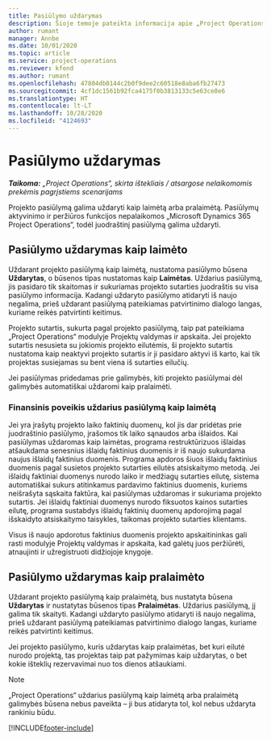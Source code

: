 ```yaml
---
title: Pasiūlymo uždarymas
description: Šioje temoje pateikta informacija apie „Project Operations“ pasiūlymų uždarymą.
author: rumant
manager: Annbe
ms.date: 10/01/2020
ms.topic: article
ms.service: project-operations
ms.reviewer: kfend
ms.author: rumant
ms.openlocfilehash: 47804db0144c2b0f9dee2c60518e8aba6fb27473
ms.sourcegitcommit: 4cf1dc1561b92fca4175f0b3813133c5e63ce8e6
ms.translationtype: HT
ms.contentlocale: lt-LT
ms.lasthandoff: 10/28/2020
ms.locfileid: "4124693"
---
```

# <a name="close-a-quote"></a>Pasiūlymo uždarymas

_**Taikoma:** „Project Operations“, skirta ištekliais / atsargose nelaikomomis prekėmis pagrįstiems scenarijams_

Projekto pasiūlymą galima uždaryti kaip laimėtą arba pralaimėtą. Pasiūlymų aktyvinimo ir peržiūros funkcijos nepalaikomos „Microsoft Dynamics 365 Project Operations“, todėl juodraštinį pasiūlymą galima uždaryti.

## <a name="close-a-quote-as-won"></a>Pasiūlymo uždarymas kaip laimėto

Uždarant projekto pasiūlymą kaip laimėtą, nustatoma pasiūlymo būsena **Uždarytas**, o būsenos tipas nustatomas kaip **Laimėtas**. Uždarius pasiūlymą, jis pasidaro tik skaitomas ir sukuriamas projekto sutarties juodraštis su visa pasiūlymo informacija. Kadangi uždaryto pasiūlymo atidaryti iš naujo negalima, prieš uždarant pasiūlymą pateikiamas patvirtinimo dialogo langas, kuriame reikės patvirtinti keitimus.

Projekto sutartis, sukurta pagal projekto pasiūlymą, taip pat pateikiama „Project Operations“ modulyje Projektų valdymas ir apskaita. Jei projekto sutartis nesusieta su jokiomis projekto eilutėmis, ši projekto sutartis nustatoma kaip neaktyvi projekto sutartis ir ji pasidaro aktyvi iš karto, kai tik projektas susiejamas su bent viena iš sutarties eilučių.

Jei pasiūlymas pridedamas prie galimybės, kiti projekto pasiūlymai dėl galimybės automatiškai uždaromi kaip pralaimėti.

### <a name="financial-impact-of-closing-a-quote-as-won"></a>Finansinis poveikis uždarius pasiūlymą kaip laimėtą

Jei yra įrašytų projekto laiko faktinių duomenų, kol jis dar pridėtas prie juodraštinio pasiūlymo, įrašomos tik laiko sąnaudos arba išlaidos. Kai pasiūlymas uždaromas kaip laimėtas, programa restruktūrizuos išlaidas atšaukdama senesnius išlaidų faktinius duomenis ir iš naujo sukurdama naujus išlaidų faktinius duomenis. Programa apdoros šiuos išlaidų faktinius duomenis pagal susietos projekto sutarties eilutės atsiskaitymo metodą. Jei išlaidų faktiniai duomenys nurodo laiko ir medžiagų sutarties eilutę, sistema automatiškai sukurs atitinkamus pardavimo faktinius duomenis, kuriems neišrašyta sąskaita faktūra, kai pasiūlymas uždaromas ir sukuriama projekto sutartis. Jei išlaidų faktiniai duomenys nurodo fiksuotos kainos sutarties eilutę, programa sustabdys išlaidų faktinių duomenų apdorojimą pagal išskaidyto atsiskaitymo taisykles, taikomas projekto sutarties klientams.

Visus iš naujo apdorotus faktinius duomenis projekto apskaitininkas gali rasti modulyje Projektų valdymas ir apskaita, kad galėtų juos peržiūrėti, atnaujinti ir užregistruoti didžiojoje knygoje. 

## <a name="close-a-quote-as-lost"></a>Pasiūlymo uždarymas kaip pralaimėto

Uždarant projekto pasiūlymą kaip pralaimėtą, bus nustatyta būsena **Uždarytas** ir nustatytas būsenos tipas **Pralaimėtas**. Uždarius pasiūlymą, jį galima tik skaityti. Kadangi uždaryto pasiūlymo atidaryti iš naujo negalima, prieš uždarant pasiūlymą pateikiamas patvirtinimo dialogo langas, kuriame reikės patvirtinti keitimus.

Jei projekto pasiūlymo, kuris uždarytas kaip pralaimėtas, bet kuri eilutė nurodo projektą, tas projektas taip pat pažymimas kaip uždarytas, o bet kokie išteklių rezervavimai nuo tos dienos atšaukiami.

> [!NOTE]
> „Project Operations“ uždarius pasiūlymą kaip laimėtą arba pralaimėtą galimybės būsena nebus paveikta – ji bus atidaryta tol, kol nebus uždaryta rankiniu būdu.


[!INCLUDE[footer-include](../includes/footer-banner.md)]